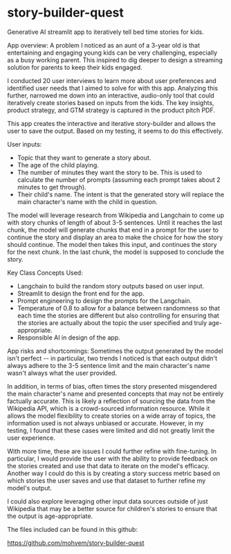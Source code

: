 # story-builder-quest
Generative AI streamlit app to iteratively tell bed time stories for kids.

App overview:
A problem I noticed as an aunt of a 3-year old is that entertaining and engaging young kids can be very challenging, especially as a busy working parent. This inspired to dig deeper to design a streaming solution for parents to keep their kids engaged.

I conducted 20 user interviews to learn more about user preferences and identified user needs that I aimed to solve for with this app. Analyzing this further, narrowed me down into an interactive, audio-only tool that could iteratively create stories based on inputs from the kids. The key insights, product strategy, and GTM strategy is captured in the product pitch PDF.

This app creates the interactive and iterative story-builder and allows the user to save the output. Based on my testing, it seems to do this effectively. 

User inputs:
- Topic that they want to generate a story about. 
- The age of the child playing.
- The number of minutes they want the story to be. This is used to calculate the number of prompts (assuming each prompt takes about 2 minutes to get through).
- Their child's name. The intent is that the generated story will replace the main character's name with the child in question.

The model will leverage research from Wikipedia and Langchain to come up with story chunks of length of about 3-5 sentences. Until it reaches the last chunk, the model will generate chunks that end in a prompt for the user to continue the story and display an area to make the choice for how the story should continue. The model then takes this input, and continues the story for the next chunk. In the last chunk, the model is supposed to conclude the story. 

Key Class Concepts Used:
- Langchain to build the random story outputs based on user input.
- Streamlit to design the front end for the app. 
- Prompt engineering to design the prompts for the Langchain.
- Temperature of 0.8 to allow for a balance between randomness so that each time the stories are different but also controlling for ensuring that the stories are actually about the topic the user specified and truly age-appropriate.
- Responsible AI in design of the app.

App risks and shortcomings:
Sometimes the output generated by the model isn't perfect -- in particular, two trends I noticed is that each output didn't always adhere to the 3-5 sentence limit and the main character's name wasn't always what the user provided. 

In addition, in terms of bias, often times the story presented misgendered the main character's name and presented concepts that may not be entirely factually accurate. This is likely a reflection of sourcing the data from the Wikipedia API, which is a crowd-sourced information resource. While it allows the model flexibility to create stories on a wide array of topics, the information used is not always unbiased or accurate. However, in my testing, I found that these cases were limited and did not greatly limit the user experience.

With more time, these are issues I could further refine with fine-tuning. In particular, I would provide the user with the ability to provide feedback on the stories created and use that data to iterate on the model's efficacy. Another way I could do this is by creating a story success metric based on which stories the user saves and use that dataset to further refine my model's output. 

I could also explore leveraging other input data sources outside of just Wikipedia that may be a better source for children's stories to ensure that the output is age-appropriate.

The files included can be found in this github:

https://github.com/mohvem/story-builder-quest


